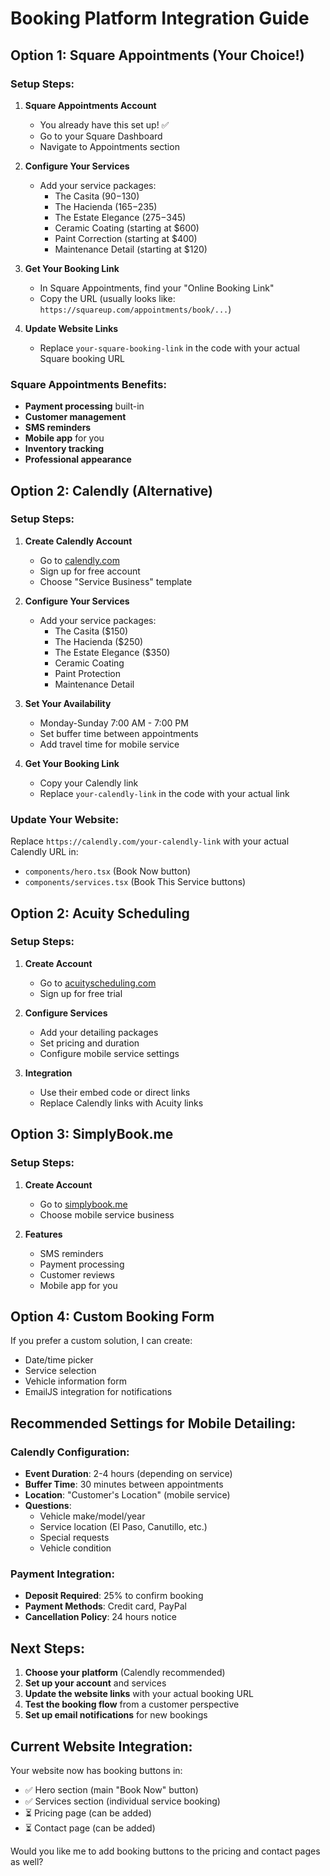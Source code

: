 # Booking Platform Integration Guide

## Option 1: Square Appointments (Your Choice!)

### Setup Steps:
1. **Square Appointments Account**
   - You already have this set up! ✅
   - Go to your Square Dashboard
   - Navigate to Appointments section

2. **Configure Your Services**
   - Add your service packages:
     - The Casita ($90-$130)
     - The Hacienda ($165-$235) 
     - The Estate Elegance ($275-$345)
     - Ceramic Coating (starting at $600)
     - Paint Correction (starting at $400)
     - Maintenance Detail (starting at $120)

3. **Get Your Booking Link**
   - In Square Appointments, find your "Online Booking Link"
   - Copy the URL (usually looks like: `https://squareup.com/appointments/book/...`)

4. **Update Website Links**
   - Replace `your-square-booking-link` in the code with your actual Square booking URL

### Square Appointments Benefits:
- **Payment processing** built-in
- **Customer management** 
- **SMS reminders**
- **Mobile app** for you
- **Inventory tracking**
- **Professional appearance**

## Option 2: Calendly (Alternative)

### Setup Steps:
1. **Create Calendly Account**
   - Go to [calendly.com](https://calendly.com)
   - Sign up for free account
   - Choose "Service Business" template

2. **Configure Your Services**
   - Add your service packages:
     - The Casita ($150)
     - The Hacienda ($250)
     - The Estate Elegance ($350)
     - Ceramic Coating
     - Paint Protection
     - Maintenance Detail

3. **Set Your Availability**
   - Monday-Sunday 7:00 AM - 7:00 PM
   - Set buffer time between appointments
   - Add travel time for mobile service

4. **Get Your Booking Link**
   - Copy your Calendly link
   - Replace `your-calendly-link` in the code with your actual link

### Update Your Website:
Replace `https://calendly.com/your-calendly-link` with your actual Calendly URL in:
- `components/hero.tsx` (Book Now button)
- `components/services.tsx` (Book This Service buttons)

## Option 2: Acuity Scheduling

### Setup Steps:
1. **Create Account**
   - Go to [acuityscheduling.com](https://acuityscheduling.com)
   - Sign up for free trial

2. **Configure Services**
   - Add your detailing packages
   - Set pricing and duration
   - Configure mobile service settings

3. **Integration**
   - Use their embed code or direct links
   - Replace Calendly links with Acuity links

## Option 3: SimplyBook.me

### Setup Steps:
1. **Create Account**
   - Go to [simplybook.me](https://simplybook.me)
   - Choose mobile service business

2. **Features**
   - SMS reminders
   - Payment processing
   - Customer reviews
   - Mobile app for you

## Option 4: Custom Booking Form

If you prefer a custom solution, I can create:
- Date/time picker
- Service selection
- Vehicle information form
- EmailJS integration for notifications

## Recommended Settings for Mobile Detailing:

### Calendly Configuration:
- **Event Duration**: 2-4 hours (depending on service)
- **Buffer Time**: 30 minutes between appointments
- **Location**: "Customer's Location" (mobile service)
- **Questions**:
  - Vehicle make/model/year
  - Service location (El Paso, Canutillo, etc.)
  - Special requests
  - Vehicle condition

### Payment Integration:
- **Deposit Required**: 25% to confirm booking
- **Payment Methods**: Credit card, PayPal
- **Cancellation Policy**: 24 hours notice

## Next Steps:

1. **Choose your platform** (Calendly recommended)
2. **Set up your account** and services
3. **Update the website links** with your actual booking URL
4. **Test the booking flow** from a customer perspective
5. **Set up email notifications** for new bookings

## Current Website Integration:

Your website now has booking buttons in:
- ✅ Hero section (main "Book Now" button)
- ✅ Services section (individual service booking)
- ⏳ Pricing page (can be added)
- ⏳ Contact page (can be added)

Would you like me to add booking buttons to the pricing and contact pages as well? 